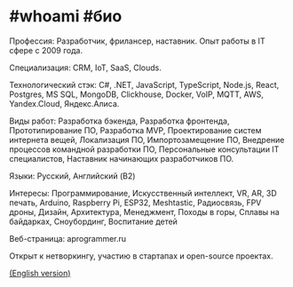# #whoami #био
Профессия: Разработчик, фрилансер, наставник.
Опыт работы в IT сфере с 2009 года.

Специализация: CRM, IoT, SaaS, Clouds.

Технологический стэк: C#, .NET, JavaScript, TypeScript, Node.js, React, Postgres, MS SQL, MongoDB, Clickhouse, Docker, VoIP, MQTT, AWS, Yandex.Cloud, Яндекс.Алиса.

Виды работ: Разработка бэкенда, Разработка фронтенда, Прототипирование ПО, Разработка MVP, Проектирование систем интернета вещей, Локализация ПО, Импортозамещение ПО, Внедрение процессов командной разработки ПО, Персональные консультации IT специалистов, Наставник начинающих разработчиков ПО.

Языки: Русский, Английский (B2)

Интересы: Программирование, Искусственный интеллект, VR, AR, 3D печать, Arduino, Raspberry Pi, ESP32, Meshtastic, Радиосвязь, FPV дроны, Дизайн, Архитектура, Менеджмент, Походы в горы, Сплавы на байдарках, Сноубординг, Воспитание детей

Веб-страница: aprogrammer.ru

Открыт к нетворкингу, участию в стартапах и open-source проектах.

[(English version)](../../blob/master/whoami_en.md)

